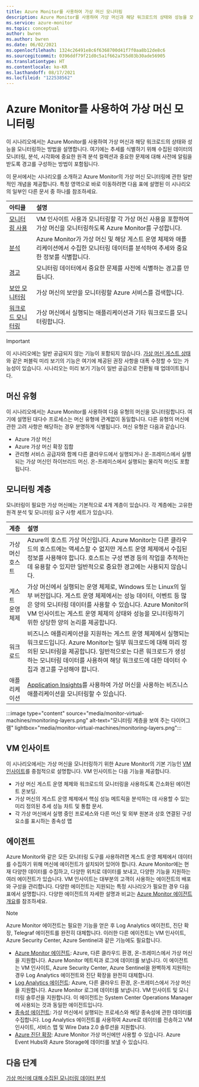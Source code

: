 ```yaml
---
title: Azure Monitor를 사용하여 가상 머신 모니터링
description: Azure Monitor를 사용하여 가상 머신과 해당 워크로드의 상태와 성능을 모니터링하는 방법을 알아봅니다.
ms.service: azure-monitor
ms.topic: conceptual
author: bwren
ms.author: bwren
ms.date: 06/02/2021
ms.openlocfilehash: 1324c26491e8c6f6368700d41f7f0aa8b12de8c6
ms.sourcegitcommit: 0396ddf79f21d0c5a1f662a755d03b30ade56905
ms.translationtype: HT
ms.contentlocale: ko-KR
ms.lasthandoff: 08/17/2021
ms.locfileid: "122538562"
---
```

# <a name="monitor-virtual-machines-with-azure-monitor"></a>Azure Monitor를 사용하여 가상 머신 모니터링
이 시나리오에서는 Azure Monitor를 사용하여 가상 머신과 해당 워크로드의 상태와 성능을 모니터링하는 방법을 설명합니다. 여기에는 추세를 식별하기 위해 수집된 데이터의 모니터링, 분석, 시각화에 중요한 원격 분석 컬렉션과 중요한 문제에 대해 사전에 알림을 받도록 경고를 구성하는 방법이 포함됩니다.

이 문서에서는 시나리오를 소개하고 Azure Monitor의 가상 머신 모니터링에 관한 일반적인 개념을 제공합니다. 특정 영역으로 바로 이동하려면 다음 표에 설명된 이 시나리오의 일부인 다른 문서 중 하나를 참조하세요.

| 아티클 | 설명 |
|:---|:---|
| [모니터링 사용](monitor-virtual-machine-configure.md) | VM 인사이트 사용과 모니터링할 각 가상 머신 사용을 포함하여 가상 머신을 모니터링하도록 Azure Monitor를 구성합니다.  |
| [분석](monitor-virtual-machine-analyze.md) | Azure Monitor가 가상 머신 및 해당 게스트 운영 체제와 애플리케이션에서 수집한 모니터링 데이터를 분석하여 추세와 중요한 정보를 식별합니다. |
| [경고](monitor-virtual-machine-alerts.md)   | 모니터링 데이터에서 중요한 문제를 사전에 식별하는 경고를 만듭니다. |
| [보안 모니터링](monitor-virtual-machine-security.md) | 가상 머신의 보안을 모니터링할 Azure 서비스를 검색합니다. |
| [워크로드 모니터링](monitor-virtual-machine-workloads.md) | 가상 머신에서 실행되는 애플리케이션과 기타 워크로드를 모니터링합니다. |

> [!IMPORTANT]
> 이 시나리오에는 일반 공급되지 않는 기능이 포함되지 않습니다. [가상 머신 게스트 상태](vminsights-health-overview.md)와 같은 퍼블릭 미리 보기의 기능은 여기에 제공된 권장 사항을 대폭 수정할 수 있는 가능성이 있습니다. 시나리오는 미리 보기 기능이 일반 공급으로 전환될 때 업데이트됩니다.

## <a name="types-of-machines"></a>머신 유형
이 시나리오에서는 Azure Monitor를 사용하여 다음 유형의 머신을 모니터링합니다. 여기에 설명된 대다수 프로세스는 머신 유형에 관계없이 동일합니다. 다른 유형의 머신에 관한 고려 사항은 해당하는 경우 분명하게 식별됩니다. 머신 유형은 다음과 같습니다. 

- Azure 가상 머신
- Azure 가상 머신 확장 집합
- 관리형 서비스 공급자와 함께 다른 클라우드에서 실행되거나 온-프레미스에서 실행되는 가상 머신인 하이브리드 머신. 온-프레미스에서 실행되는 물리적 머신도 포함됩니다.

## <a name="layers-of-monitoring"></a>모니터링 계층
모니터링이 필요한 가상 머신에는 기본적으로 4개 계층이 있습니다. 각 계층에는 고유한 원격 분석 및 모니터링 요구 사항 세트가 있습니다. 

| 계층 | 설명 |
|:---|:---|
| 가상 머신 호스트 | Azure의 호스트 가상 머신입니다. Azure Monitor는 다른 클라우드의 호스트에는 액세스할 수 없지만 게스트 운영 체제에서 수집된 정보를 사용해야 합니다. 호스트는 구성 변경 등의 작업을 추적하는 데 유용할 수 있지만 일반적으로 중요한 경고에는 사용되지 않습니다. |
| 게스트 운영 체제 | 가상 머신에서 실행되는 운영 체제로, Windows 또는 Linux의 일부 버전입니다. 게스트 운영 체제에서는 성능 데이터, 이벤트 등 많은 양의 모니터링 데이터를 사용할 수 있습니다. Azure Monitor의 VM 인사이트는 게스트 운영 체제의 상태와 성능을 모니터링하기 위한 상당한 양의 논리를 제공합니다. |
| 워크로드 | 비즈니스 애플리케이션을 지원하는 게스트 운영 체제에서 실행되는 워크로드입니다. Azure Monitor는 일부 워크로드에 대해 미리 정의된 모니터링을 제공합니다. 일반적으로는 다른 워크로드가 생성하는 모니터링 데이터를 사용하여 해당 워크로드에 대한 데이터 수집과 경고를 구성해야 합니다. |
| 애플리케이션 | [Application Insights](../app/app-insights-overview.md)를 사용하여 가상 머신을 사용하는 비즈니스 애플리케이션을 모니터링할 수 있습니다. 

:::image type="content" source="media/monitor-virtual-machines/monitoring-layers.png" alt-text="모니터링 계층을 보여 주는 다이어그램" lightbox="media/monitor-virtual-machines/monitoring-layers.png":::

## <a name="vm-insights"></a>VM 인사이트
이 시나리오에서는 가상 머신을 모니터링하기 위한 Azure Monitor의 기본 기능인 [VM 인사이트](../vm/vminsights-overview.md)를 중점적으로 설명합니다. VM 인사이트는 다음 기능을 제공합니다.

- 가상 머신 게스트 운영 체제와 워크로드의 모니터링을 사용하도록 간소화된 에이전트 온보딩. 
- 가상 머신의 게스트 운영 체제에서 핵심 성능 메트릭을 분석하는 데 사용할 수 있는 미리 정의된 추세 성능 차트 및 통합 문서.
- 각 가상 머신에서 실행 중인 프로세스와 다른 머신 및 외부 원본과 상호 연결된 구성 요소를 표시하는 종속성 맵

## <a name="agents"></a>에이전트
Azure Monitor와 같은 모든 모니터링 도구를 사용하려면 게스트 운영 체제에서 데이터를 수집하기 위해 머신에 에이전트가 설치되어 있어야 합니다. Azure Monitor에는 현재 다양한 데이터를 수집하고, 다양한 위치로 데이터를 보내고, 다양한 기능을 지원하는 여러 에이전트가 있습니다. VM 인사이트는 대부분의 고객이 사용하는 에이전트의 배포와 구성을 관리합니다. 다양한 에이전트는 지원되는 특정 시나리오가 필요한 경우 다음 표에서 설명합니다. 다양한 에이전트의 자세한 설명과 비교는 [Azure Monitor 에이전트 개요](../agents/agents-overview.md)를 참조하세요.

> [!NOTE]
> Azure Monitor 에이전트는 필요한 기능을 얻은 후 Log Analytics 에이전트, 진단 확장, Telegraf 에이전트를 완전히 대체합니다. 이러한 다른 에이전트는 VM 인사이트, Azure Security Center, Azure Sentinel과 같은 기능에도 필요합니다.

- [Azure Monitor 에이전트](../agents/agents-overview.md#log-analytics-agent): Azure, 다른 클라우드 환경, 온-프레미스에서 가상 머신을 지원합니다. Azure Monitor 메트릭과 로그에 데이터를 보냅니다. 이 에이전트는 VM 인사이트, Azure Security Center, Azure Sentinel을 완벽하게 지원하는 경우 Log Analytics 에이전트와 진단 확장을 완전히 대체합니다.
- [Log Analytics 에이전트](../agents/agents-overview.md#log-analytics-agent): Azure, 다른 클라우드 환경, 온-프레미스에서 가상 머신을 지원합니다. Azure Monitor 로그에 데이터를 보냅니다. VM 인사이트 및 모니터링 솔루션을 지원합니다. 이 에이전트는 System Center Operations Manager에 사용되는 것과 동일한 에이전트입니다.
- [종속성 에이전트](../agents/agents-overview.md#dependency-agent): 가상 머신에서 실행되는 프로세스와 해당 종속성에 관한 데이터를 수집합니다. Log Analytics 에이전트를 사용하여 Azure로 데이터를 전송하고 VM 인사이트, 서비스 맵 및 Wire Data 2.0 솔루션을 지원합니다.
- [Azure 진단 확장](../agents/agents-overview.md#azure-diagnostics-extension): Azure Monitor 가상 머신에만 사용할 수 있습니다. Azure Event Hubs와 Azure Storage에 데이터를 보낼 수 있습니다.

## <a name="next-steps"></a>다음 단계

[가상 머신에 대해 수집된 모니터링 데이터 분석](monitor-virtual-machine-analyze.md)
